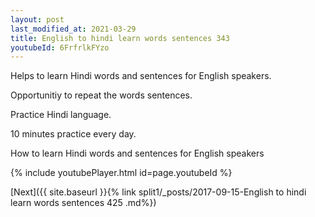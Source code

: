 ```yaml
---
layout: post
last_modified_at: 2021-03-29
title: English to hindi learn words sentences 343 
youtubeId: 6FrfrlkFYzo
---
```

 
 
Helps to learn Hindi words and sentences for English speakers.

Opportunitiy to repeat the words sentences. 

Practice Hindi language. 
 
10 minutes practice every day. 
 
How to learn Hindi words and sentences for English speakers 
 
{% include youtubePlayer.html id=page.youtubeId %}
 
 
[Next]({{ site.baseurl }}{% link  split1/_posts/2017-09-15-English to hindi learn words sentences 425 .md%})
 
